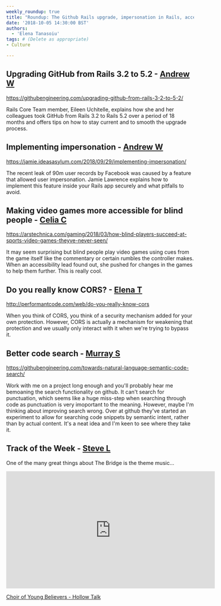 ```yaml
---
weekly_roundup: true
title: "Roundup: The Github Rails upgrade, impersonation in Rails, accessible video games, CORS, semantic intent"
date: '2018-10-05 14:30:00 BST'
authors:
  - 'Elena Tanasoiu'
tags: # (Delete as appropriate)
- Culture

---
```


## Upgrading GitHub from Rails 3.2 to 5.2 - [Andrew W](/people#andrew-white)

https://githubengineering.com/upgrading-github-from-rails-3-2-to-5-2/

Rails Core Team member, Eileen Uchitelle, explains how she and her colleagues 
took GitHub from Rails 3.2 to Rails 5.2 over a period of 18 months and offers 
tips on how to stay current and to smooth the upgrade process.

## Implementing impersonation - [Andrew W](/people#andrew-white)

https://jamie.ideasasylum.com/2018/09/29/implementing-impersonation/

The recent leak of 90m user records by Facebook was caused by a feature that 
allowed user impersonation. Jamie Lawrence explains how to implement this 
feature inside your Rails app securely and what pitfalls to avoid.

## Making video games more accessible for blind people - [Celia C](/people/celia-collins)

https://arstechnica.com/gaming/2018/03/how-blind-players-succeed-at-sports-video-games-theyve-never-seen/

It may seem surprising but blind people play video games using cues from the 
game itself like the commentary or certain rumbles the controller makes. When 
an accessibility lead found out, she pushed for changes in the games to help 
them further. This is really cool.

## Do you really know CORS? - [Elena T](/people/elena-tanasoiu)

http://performantcode.com/web/do-you-really-know-cors

When you think of CORS, you think of a security mechanism added for your own 
protection. However, CORS is actually a mechanism for weakening that protection
and we usually only interact with it when we're trying to bypass it. 

## Better code search - [Murray S](/people#murray-steele)

https://githubengineering.com/towards-natural-language-semantic-code-search/

Work with me on a project long enough and you'll probably hear me bemoaning the
search functionality on github.  It can't search for punctuation, which seems
like a huge miss-step when searching through code as punctuation is very 
imoportant to the meaning.  However, maybe I'm thinking about improving search 
wrong.  Over at github they've started an experiment to allow for searching code
snippets by semantic intent, rather than by actual content.  It's a neat idea 
and I'm keen to see where they take it.

## Track of the Week - [Steve L](/people#steve-lennon)

One of the many great things about The Bridge is the theme music… 

<iframe width="560" height="315" src="https://www.youtube.com/embed/RFQ6XgvX3Qo" frameborder="0" allowfullscreen></iframe>

[Choir of Young Believers - Hollow Talk](https://www.youtube.com/watch?v=RFQ6XgvX3Qo)
